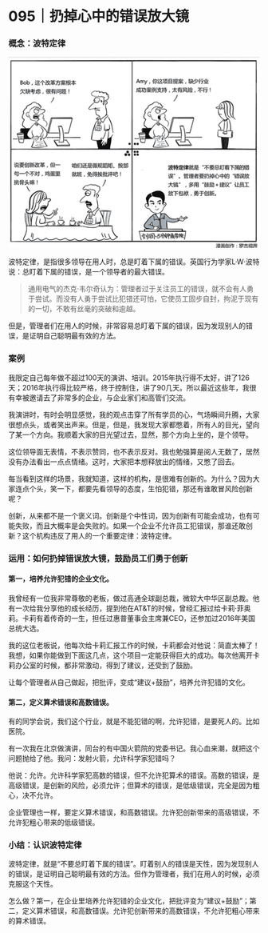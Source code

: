 # 095｜扔掉心中的错误放大镜

### 概念：波特定律

![](img/f81c07a9f1561adf0ca4dbe00f554fa4.jpg)

波特定律，是指很多领导在用人时，总是盯着下属的错误。英国行为学家L·W·波特说：总盯着下属的错误，是一个领导者的最大错误。

> 通用电气的杰克·韦尔奇认为：管理者过于关注员工的错误，就不会有人勇于尝试。而没有人勇于尝试比犯错还可怕，它使员工固步自封，拘泥于现有的一切，不敢有丝毫的突破和逾越。

但是，管理者们在用人的时候，非常容易总盯着下属的错误，因为发现别人的错误，是证明自己聪明最有效的方法。

### 案例

我限定自己每年做不超过100天的演讲、培训。2015年执行得不太好，讲了126天；2016年执行得比较严格，终于控制住，讲了90几天。所以最近这些年，我很有幸被邀请去了非常多的企业，与企业家们和高管们交流。

我演讲时，有时会明显感觉，我的观点击穿了所有学员的心，气场瞬间升腾，大家很想点头，或者笑出声来。但是，但是，我发现大家都憋着，所有人的目光，望向了某一个方向。我顺着大家的目光望过去，显然，那个方向上坐的，是个领导。

这位领导面无表情，不表示赞同，也不表示反对。我也勉强算是阅人无数了，居然没有办法看出一点点情绪。这时，大家把本想释放出的情绪，又憋了回去。

每当看到这样的场景，我就知道，这样的机构，是很难有创新的。为什么？因为大家连点个头，笑一下，都要先看领导的态度，生怕犯错，那还有谁敢冒风险创新呢？

创新，从来都不是一个褒义词。创新是个中性词，因为创新有可能会成功，也有可能失败，而且大概率是会失败的。如果一个企业不允许员工犯错误，那谁还敢创新？这个机构违反了用人的一个重要定律：波特定律。

### 运用：如何扔掉错误放大镜，鼓励员工们勇于创新

#### 第一，培养允许犯错的企业文化。

我曾经有一位我非常尊敬的老板，做过高通全球副总裁，微软大中华区副总裁。他有一次给我分享他的成长经历，提到他在AT&T的时候，曾经汇报过给卡莉·菲奥莉。卡莉有着传奇的一生，担任过惠普董事会主席兼CEO，还参加过2016年美国总统大选。

我的这位老板说，他每次给卡莉汇报工作的时候，卡莉都会对他说：简直太棒了！我想，如果你能做到下面这几点，这个项目一定能获得巨大的成功。每次他离开卡莉办公室的时候，都非常激动，得到了建议，还受到了鼓励。

让每个管理者从自己做起，把批评，变成“建议+鼓励”，培养允许犯错的文化。

#### 第二，定义算术错误和高数错误。

有的同学会说，我们这个行业，就是不能犯错的啊，允许犯错，是要死人的。比如医院。

有一次我在北京做演讲，同台的有中国火箭院的党委书记。我心血来潮，就把这个问题抛给了他。我问：发射火箭，允许科学家犯错吗？

他说：允许。允许科学家犯高数的错误，但不允许犯算术的错误。高数的错误，是高级错误，是创新的风险，必须允许；但算术的错误，是低级错误，完全是因为粗心，决不允许。

企业管理也一样，要定义算术错误，和高数错误。允许犯创新带来的高级错误，不允许犯粗心带来的低级错误。

### 小结：认识波特定律

波特定律，就是“不要总盯着下属的错误”。盯着别人的错误是天性，因为发现别人的错误，是证明自己聪明最有效的方法。但作为管理者，我们在用人的时候，必须克服这个天性。

怎么做？第一，在企业里培养允许犯错的企业文化，把批评变为“建议+鼓励”；第二，定义算术错误，和高数错误。允许犯创新带来的高数错误，不允许犯粗心带来的算术错误。